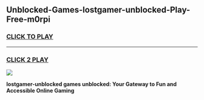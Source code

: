 
## Unblocked-Games-lostgamer-unblocked-Play-Free-m0rpi
<h3>
<a href="https://premium76.site?title=lostgamer-unblocked&ref=18A1">CLICK TO PLAY</a></h3>
<hr>

<h3>
<a href="https://premium76.site?title=lostgamer-unblocked&ref=18A1">CLICK 2 PLAY</a>
  
</h3>

<a href="https://premium76.site?title=lostgamer-unblocked&ref=18A1"><img src="https://clearcache.store/games.png"></a>


**lostgamer-unblocked games unblocked: Your Gateway to Fun and Accessible Online Gaming**
